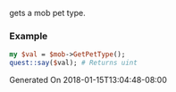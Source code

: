 gets a mob pet type.
### Example

```perl
my $val = $mob->GetPetType();
quest::say($val); # Returns uint
```


Generated On 2018-01-15T13:04:48-08:00